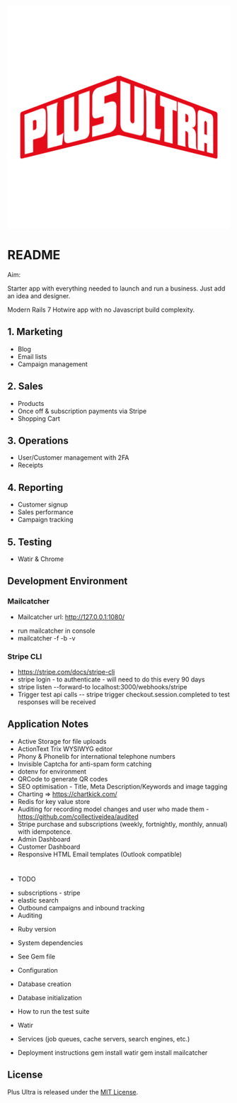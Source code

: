 ![Alt text](app/assets/images/plus_ultra.png?raw=true "Plus Ultra")

# README

Aim:

Starter app with everything needed to launch and run a business. Just add an idea and designer.

Modern Rails 7 Hotwire app with no Javascript build complexity.

## 1. Marketing

- Blog 
- Email lists
- Campaign management

## 2. Sales

- Products 
- Once off & subscription payments via Stripe
- Shopping Cart

## 3. Operations

- User/Customer management with 2FA
- Receipts

## 4. Reporting

- Customer signup 
- Sales performance 
- Campaign tracking

## 5. Testing 

- Watir & Chrome

## Development Environment

### Mailcatcher

* Mailcatcher url: http://127.0.0.1:1080/
 - run mailcatcher in console 
 - mailcatcher -f -b -v

### Stripe CLI
- https://stripe.com/docs/stripe-cli
- stripe login  - to authenticate - will need to do this every 90 days
- stripe listen --forward-to localhost:3000/webhooks/stripe
- Trigger test api calls 
-- stripe trigger checkout.session.completed to test responses will be received

## Application Notes

- Active Storage for file uploads
- ActionText Trix WYSIWYG editor
- Phony & Phonelib for international telephone numbers
- Invisible Captcha for anti-spam form catching
- dotenv for environment
- QRCode to generate QR codes
- SEO optimisation - Title, Meta Description/Keywords and image tagging
- Charting => https://chartkick.com/
- Redis for key value store
- Auditing for recording model changes and user who made them - https://github.com/collectiveidea/audited
- Stripe purchase and subscriptions (weekly, fortnightly, monthly, annual) with idempotence.
- Admin Dashboard 
- Customer Dashboard
- Responsive HTML Email templates (Outlook compatible)

# 
* TODO 

- subscriptions - stripe
- elastic search
- Outbound campaigns and inbound tracking
- Auditing


* Ruby version

* System dependencies
- See Gem file 

* Configuration

* Database creation

* Database initialization

* How to run the test suite
- Watir

* Services (job queues, cache servers, search engines, etc.)

* Deployment instructions
gem install watir
gem install mailcatcher 

## License

Plus Ultra is released under the [MIT License](https://opensource.org/licenses/MIT).


